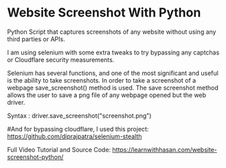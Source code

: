 # Website Screenshot With Python
Python Script that captures screenshots of any website without using any third parties or APIs.


I am using selenium with some extra tweaks to try bypassing any captchas or Cloudflare security measurements.

Selenium has several functions, and one of the most significant and useful is the ability to take screenshots. In order to take a screenshot of a webpage save_screenshot() method is used. The save screenshot method allows the user to save a png file of any webpage opened but the web driver.

Syntax : 
driver.save_screenshot("screenshot.png")

#And for bypassing cloudflare, I used this project:
https://github.com/diprajpatra/selenium-stealth

Full Video Tutorial and Source Code:
https://learnwithhasan.com/website-screenshot-python/
